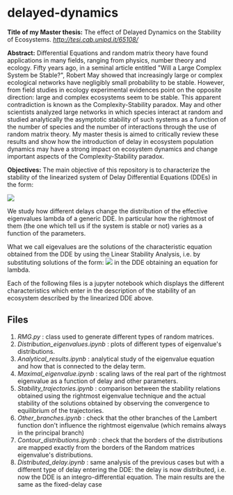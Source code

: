 # delayed-dynamics

**Title of my Master thesis:** The effect of Delayed Dynamics on the Stability of Ecosystems. _http://tesi.cab.unipd.it/65108/_

**Abstract:**
Differential Equations and random matrix theory have found applications in many fields, ranging from physics, number theory and ecology. Fifty years ago, in a seminal article entitled "Will a Large Complex System be Stable?", Robert May showed that increasingly large or complex ecological networks have negligibly small probability to be stable. However, from field studies in ecology experimental evidences point on the opposite direction: large and complex ecosystems seem to be stable. This apparent contradiction is known as the Complexity-Stability paradox. May and other scientists analyzed large networks in which species interact at random and studied analytically the asymptotic stability of such systems as a function of the number of species and the number of interactions through the use of random matrix theory.
My master thesis is aimed to critically review these results and show how the introduction of delay in ecosystem population dynamics may have a strong impact on ecosystem dynamics and change important aspects of the Complexity-Stability paradox.


**Objectives:**
The main objective of this repository is to characterize the stability of the linearized system of Delay Differential Equations (DDEs) in the form:

<img src="https://render.githubusercontent.com/render/math?math=\dot{\vec{x}} (t) = A\vec{x} (t)\ +\ B\vec{x} (t-T)">

We study how different delays change the distribution of the effective eigenvalues lambda of a generic DDE. In particular how the rightmost of them (the one which tell us if the system is stable or not) varies as a function of the parameters.

What we call eigevalues are the solutions of the characteristic equation obtained from the DDE by using the Linear Stability Analysis, i.e. by substituting solutions of the form: <img src="https://render.githubusercontent.com/render/math?math=\vec{x} (t) = e^{\lambda t} \vec{v}"> in the DDE obtaining an equation for lambda.

Each of the following files is a jupyter notebook which displays the different characteristics which enter in the description of the stability of an ecosystem described by the linearized DDE above.

## Files
1. _RMG.py_ : class used to generate different types of random matrices.
2. _Distribution_eigenvalues.ipynb_ : plots of different types of eigenvalue's distributions.
3. _Analytical_results.ipynb_ : analytical study of the eigenvalue equation and how that is connected to the delay term.
4. _Maximal_eigenvalue.ipynb_ : scaling laws of the real part of the rightmost eigenvalue as a function of delay and other parameters.
5. _Stability_trajectories.ipynb_ : comparison between the stability relations obtained using the rightmost eigenvalue technique and the actual stability of the solutions obtained by observing the convergence to equilibrium of the trajectories.
6. _Other_branches.ipynb_ : check that the other branches of the Lambert function don't influence the rightmost eigenvalue (which remains always in the principal branch)
7. _Contour_distributions.ipynb_ : check that the borders of the distributions are mapped exactly from the borders of the Random matrices eigenvalue's distributions.
8. _Distributed_delay.ipynb_ : same analysis of the previous cases but with a different type of delay entering the DDE: the delay is now distributed, i.e. now the DDE is an integro-differential equation. The main results are the same as the fixed-delay case


